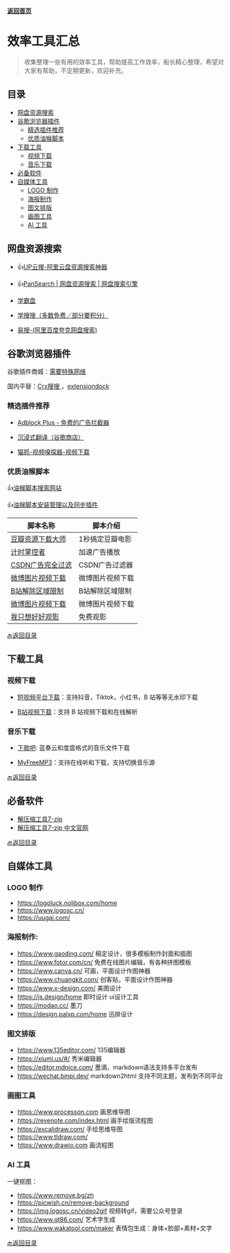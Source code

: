 [**返回首页**](/README.md)

# 效率工具汇总

> 收集整理一些有用的效率工具，帮助提高工作效率，船长精心整理，希望对大家有帮助，不定期更新，欢迎补充。


## 目录

- [网盘资源搜索](#网盘资源搜索)
- [谷歌浏览器插件](#浏览器插件)
  - [精选插件推荐](#精选插件推荐)
  - [优质油猴脚本](#优质油猴脚本)
- [下载工具](#下载工具)
  - [视频下载](#视频下载)
  - [音乐下载](#音乐下载)
- [必备软件](#必备软件)
- [自媒体工具](#自媒体工具)
  - [LOGO 制作](#logo-制作)
  - [海报制作](#海报制作)
  - [图文排版](#图文排版)
  - [画图工具](#画图工具)
  - [AI 工具](#ai-工具)

## 网盘资源搜索

- 👍[UP云搜-阿里云盘资源搜索神器](https://www.upyunso.com/)

- 👍[PanSearch | 网盘资源搜索 | 网盘搜索引擎](https://www.pansearch.me/)

- [学霸盘](https://www.xuebapan.com/)

- [学搜搜（多数免费／部分要积分）](https://www.xuesousou.com/)

- [易搜-(阿里百度夸克网盘搜索)](https://yiso.fun/)

## 谷歌浏览器插件

谷歌插件商城：[需要特殊网络](https://chromewebstore.google.com/)

国内平替：[Crx搜搜 ](https://www.crxsoso.com/)，[extensiondock](https://extensiondock.com/cn)

### 精选插件推荐
- [Adblock Plus - 免费的广告拦截器](https://www.crxsoso.com/webstore/detail/cfhdojbkjhnklbpkdaibdccddilifddb)

- [沉浸式翻译（谷歌商店）](https://chrome.google.com/webstore/detail/bpoadfkcbjbfhfodiogcnhhhpibjhbnh) 

- [猫抓-视频嗅探器-视频下载](https://chrome.google.com/webstore/detail/jfedfbgedapdagkghmgibemcoggfppbb)

### 优质油猴脚本

👍[油猴脚本搜索网站](https://greasyfork.org/zh-CN)

👍[油猴脚本安装管理以及同步插件](https://docs.scriptcat.org/)

| 脚本名称 | 脚本介绍 |
| --- | --- |
|[豆瓣资源下载大师](https://greasyfork.org/zh-CN/scripts/329484)|1秒搞定豆瓣电影|音乐|图书下载|
|[计时掌控者](https://greasyfork.org/zh-CN/scripts/372673)|加速广告播放|
|[CSDN广告完全过滤](https://greasyfork.org/zh-CN/scripts/378351)|CSDN广告过滤器|
| [微博图片视频下载](https://greasyfork.org/zh-CN/scripts/383402) | 微博图片视频下载 |
| [B站解除区域限制](https://greasyfork.org/zh-CN/scripts/25718) | B站解除区域限制 |
|[微博图片视频下载](https://greasyfork.org/zh-CN/scripts/383402-微博-图片-视频-下载)|微博图片视频下载|
|[我只想好好观影](https://greasyfork.org/zh-CN/scripts/459540-%E6%88%91%E5%8F%AA%E6%83%B3%E5%A5%BD%E5%A5%BD%E8%A7%82%E5%BD%B1)|免费观影|

[🔙返回目录](#目录)

## 下载工具

### 视频下载

- [短视频平台下载](https://dlpanda.com/zh-CN)：支持抖音，Tiktok，小红书，B 站等等无水印下载

- [B站视频下载](https://xbeibeix.com/archives/251)：支持 B 站视频下载和在线解析

### 音乐下载

- [下歌吧](https://xiageba.com/): 蓝奏云和度盘格式的音乐文件下载

- [MyFreeMP3](http://tool.liumingye.cn/music/)：支持在线听和下载，支持切换音乐源

[🔙返回目录](#目录)


## 必备软件

- [解压缩工具7-zip](https://www.7-zip.org/)
- [解压缩工具7-zip 中文官网](https://sparanoid.com/lab/7z/)

[🔙返回目录](#目录)

## 自媒体工具

### LOGO 制作
- https://logoluck.nolibox.com/home
- https://www.logosc.cn/
- https://uugai.com/

### 海报制作:
- https://www.gaoding.com/ 稿定设计，很多模板制作封面和插图
- https://www.fotor.com/cn/ 免费在线图片编辑，有各种拼图模板
- https://www.canva.cn/ 可画，平面设计作图神器
- https://www.chuangkit.com/ 创客贴，平面设计作图神器
- https://www.x-design.com/ 美图设计
- https://js.design/home 即时设计 ui设计工具
- https://modao.cc/ 墨刀
- https://design.palxp.com/home  迅排设计

### 图文排版
- https://www.135editor.com/ 135编辑器
- https://xiumi.us/#/ 秀米编辑器
- https://editor.mdnice.com/ 墨滴，markdown语法支持多平台发布
- https://wechat.bmpi.dev/ markdown2html 支持不同主题，发布到不同平台


### 画图工具
- https://www.processon.com 画思维导图
- https://revenote.com/index.html 画手绘版流程图
- https://excalidraw.com/ 手绘思维导图
- https://www.tldraw.com/
- https://www.drawio.com 画流程图

### AI 工具

一键抠图：
- https://www.remove.bg/zh
- https://picwish.cn/remove-background
- https://img.logosc.cn/video2gif  视频转gif，需要公众号登录
- https://www.qt86.com/ 艺术字生成
- https://www.wakatool.com/maker 表情包生成：身体+脸部+素材+文字

[🔙返回目录](#目录)